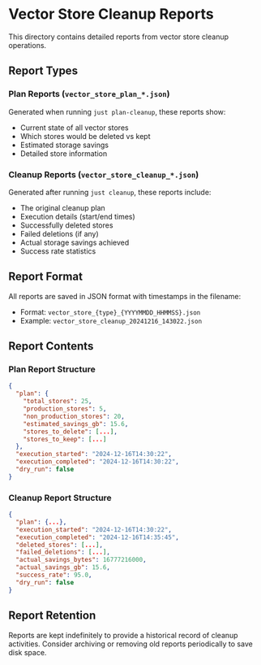 # Vector Store Cleanup Reports

This directory contains detailed reports from vector store cleanup operations.

## Report Types

### Plan Reports (`vector_store_plan_*.json`)
Generated when running `just plan-cleanup`, these reports show:
- Current state of all vector stores
- Which stores would be deleted vs kept
- Estimated storage savings
- Detailed store information

### Cleanup Reports (`vector_store_cleanup_*.json`)
Generated after running `just cleanup`, these reports include:
- The original cleanup plan
- Execution details (start/end times)
- Successfully deleted stores
- Failed deletions (if any)
- Actual storage savings achieved
- Success rate statistics

## Report Format

All reports are saved in JSON format with timestamps in the filename:
- Format: `vector_store_{type}_{YYYYMMDD_HHMMSS}.json`
- Example: `vector_store_cleanup_20241216_143022.json`

## Report Contents

### Plan Report Structure
```json
{
  "plan": {
    "total_stores": 25,
    "production_stores": 5,
    "non_production_stores": 20,
    "estimated_savings_gb": 15.6,
    "stores_to_delete": [...],
    "stores_to_keep": [...]
  },
  "execution_started": "2024-12-16T14:30:22",
  "execution_completed": "2024-12-16T14:30:22",
  "dry_run": false
}
```

### Cleanup Report Structure
```json
{
  "plan": {...},
  "execution_started": "2024-12-16T14:30:22",
  "execution_completed": "2024-12-16T14:35:45",
  "deleted_stores": [...],
  "failed_deletions": [...],
  "actual_savings_bytes": 16777216000,
  "actual_savings_gb": 15.6,
  "success_rate": 95.0,
  "dry_run": false
}
```

## Report Retention

Reports are kept indefinitely to provide a historical record of cleanup activities. Consider archiving or removing old reports periodically to save disk space.